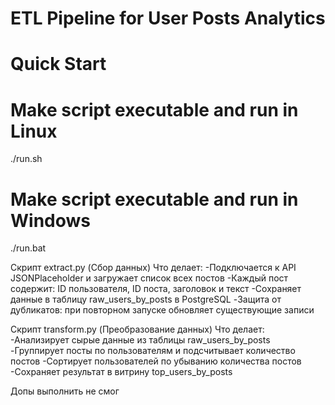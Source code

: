 # ETL Pipeline for User Posts Analytics

# Quick Start
# Make script executable and run in Linux
./run.sh
# Make script executable and run in Windows
./run.bat

Скрипт extract.py  (Сбор данных)
Что делает:
-Подключается к API JSONPlaceholder и загружает список всех постов
-Каждый пост содержит: ID пользователя, ID поста, заголовок и текст
-Сохраняет данные в таблицу raw_users_by_posts в PostgreSQL
-Защита от дубликатов: при повторном запуске обновляет существующие записи

Скрипт transform.py (Преобразование данных)
Что делает:
-Анализирует сырые данные из таблицы raw_users_by_posts
-Группирует посты по пользователям и подсчитывает количество постов
-Сортирует пользователей по убыванию количества постов
-Сохраняет результат в витрину top_users_by_posts

Допы выполнить не смог


